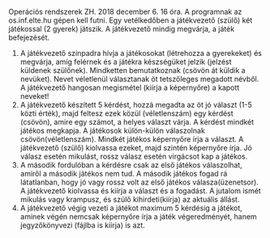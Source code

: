 Operációs rendszerek ZH. 2018 december 6. 16 óra. A programnak az os.inf.elte.hu gépen kell futni.
Egy vetélkedőben a játékvezető (szülő) két játékossal (2 gyerek) játszik. A
játékvezető mindig megvárja, a játék befejezését.
1. A játékvezető színpadra hívja a játékosokat (létrehozza a gyerekeket) és
megvárja, amíg felérnek és a játékra készségüket jelzik (jelzést küldenek
szülőnek). Mindketten bemutatkoznak (csövön át küldik a nevüket). Nevet
véletlenül választanak öt tetszőleges megadott névből. A játékvezető
hangosan megismétel (kiírja a képernyőre) a kapott neveket!
2. A játékvezető készített 5 kérdést, hozzá megadta az öt jó választ (1-5
közti érték), majd feltesz ezek közül (véletlenszám) egy kérdést (csövön),
amire egy számot, a helyes választ várja. A kérdést mindkét játékos
megkapja. A játékosok külön-külön válaszolnak csövön(véletlenszám).
Mindkét játékos képernyőre írja a választ. A játékvezető (szülő) kiolvassa
ezeket, majd szintén képernyőre írja. Jó válasz esetén mikulást, rossz
válasz esetén virgácsot kap a játékos.
3. A második fordulóban a kérdésre csak az első játékos válaszolhat, amiről
a második játékos nem tud. A második játékos fogad rá látatlanban, hogy
jó vagy rossz volt az első játékos válasza(üzenetsor). A játékvezető
kiolvassa és kiírja a választ és a fogadást. A jutalom ismét mikulás vagy
krampusz, és szülő kihirdeti(kiírja) az aktuális állást.
4. A játékvezető végig vezeti a játékot maximum 5 kérdésig a játékot, aminek
végén nemcsak képernyőre írja a játék végeredményét, hanem jegyzőkönyvezi
(fájlba is kiírja) is azt. 